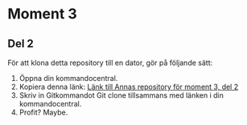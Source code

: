 # Moment 3
## Del 2

För att klona detta repository till en dator, gör på följande sätt:

1. Öppna din kommandocentral.
2. Kopiera denna länk: [Länk till Annas repository för moment 3, del 2](https://github.com/Tornrosen/Moment3Del2.git)
3. Skriv in Gitkommandot Git clone tillsammans med länken i din kommandocentral.
4. Profit? Maybe.

